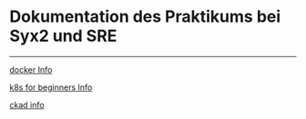 # Dokumentation des Praktikums bei Syx2 und SRE
****

[docker Info](docs/docker/docker%20Info.md)

[k8s for beginners Info](k8s%20for%20beginners%20Info.md)

[ckad info](ckad%20info.md)